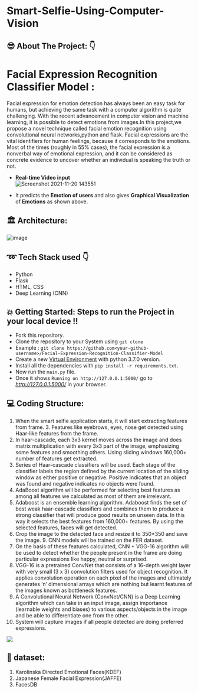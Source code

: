 # Smart-Selfie-Using-Computer-Vision

## :sunglasses:  About The Project: :point_down:

# Facial Expression Recognition Classifier Model :

Facial expression for emotion detection has always been an easy task for humans, but achieving the same task with a computer algorithm is quite challenging. With the recent advancement in computer vision and machine learning, it is possible to detect emotions from images.In this project,we propose a novel technique called facial emotion recognition using convolutional neural networks,python and flask. Facial expressions are the vital identifiers for human feelings, because it corresponds to the emotions. Most of the times (roughly in 55% cases), the facial expression is a nonverbal way of emotional expression, and it can be considered as concrete evidence to uncover whether an individual is speaking the truth or not.


- **Real-time Video input** <br>
![Screenshot 2021-11-20 143551](https://user-images.githubusercontent.com/49828170/142720806-6325ecff-debe-4233-acb7-1da9410026fb.png)

- It predicts the **Emotion of users** and also gives **Graphical Visualization** of **Emotions** as shown above.

## :classical_building: Architecture:

![image](https://user-images.githubusercontent.com/49828170/142721066-85ee8b15-51da-4fbe-b8f7-237e3743b8d2.png)


## :loop: Tech Stack used :point_down:
- Python
- Flask
- HTML, CSS
- Deep Learning (CNN)

## :boom: Getting Started: Steps to run the Project in your local device !!
- Fork this repository.
- Clone the repository to your System using `git clone`
- Example : `git clone https://github.com<your-github-username>/Facial-Expression-Recognition-Classifier-Model`
- Create a new [Virtual Environment](https://packaging.python.org/guides/installing-using-pip-and-virtual-environments/) with python 3.7.0 version. 
- Install all the dependencies with `pip install -r requirements.txt`.
- Now run the `main.py` file. 
- Once it shows `Running on http://127.0.0.1:5000/` go to *http://127.0.0.1:5000/* in your browser.


## :computer: Coding Structure:

1. When the smart selfie application starts, it will start extracting features from frame. 3. Features like eyebrows, eyes, nose get detected using Haar-like features from the frame. 
2. In haar-cascade, each 3x3 kernel moves across the image and does matrix multiplication with every 3x3 part of the image, emphasizing some features and smoothing others. Using sliding windows 160,000+ number of features get extracted. 
3. Series of Haar-cascade classifiers will be used. Each stage of the classifier labels the region defined by the current location of the sliding window as either positive or negative. Positive indicates that an object was found and negative indicates no objects were found. 
4. AdaBoost algorithm will be performed for selecting best features as among all features we calculated as most of them are irrelevant. 
5. Adaboost is an ensemble learning algorithm. Adaboost finds the set of best weak haar-cascade classifiers and combines them to produce a strong classifier that will produce good results on unseen data. In this way it selects the best features from 160,000+ features. By using the selected features, faces will get detected. 
6. Crop the image to the detected face and resize it to 350*350 and save the image. 9. CNN models will be trained on the FER dataset. 
7. On the basis of these features calculated, CNN + VGG-16 algorithm will be used to detect whether the people present in the frame are doing particular expressions like happy, neutral or surprised.  
8. VGG-16 is a pretrained ConvNet that consists of a 16-depth weight layer with very small (3 x 3) convolution filters used for object recognition. It applies convolution operation on each pixel of the images and ultimately generates ’n’ dimensional arrays which are nothing but learnt features of the images known as bottleneck features. 
9. A Convolutional Neural Network (ConvNet/CNN) is a Deep Learning algorithm which can take in an input image, assign importance (learnable weights and biases) to various aspects/objects in the image and be able to differentiate one from the other. 
10. System will capture images if all people detected are doing preferred expressions. 

<img src="https://miro.medium.com/max/1864/1*oURfHMP1--ttXnDx0heusg.png">

## :information_desk_person: dataset:
1. Karolinska Directed Emotional Faces(KDEF)
2. Japanese Female Facial Expression(JAFFE)
3. FacesDB

